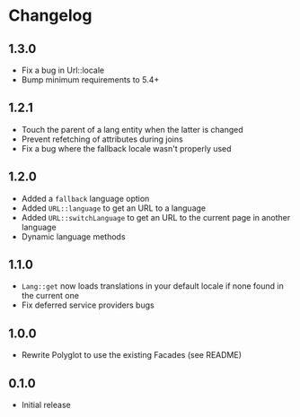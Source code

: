 # Changelog

## 1.3.0

- Fix a bug in Url::locale
- Bump minimum requirements to 5.4+

## 1.2.1

- Touch the parent of a lang entity when the latter is changed
- Prevent refetching of attributes during joins
- Fix a bug where the fallback locale wasn't properly used

## 1.2.0

- Added a `fallback` language option
- Added `URL::language` to get an URL to a language
- Added `URL::switchLanguage` to get an URL to the current page in another language
- Dynamic language methods

## 1.1.0

- `Lang::get` now loads translations in your default locale if none found in the current one
- Fix deferred service providers bugs

## 1.0.0

- Rewrite Polyglot to use the existing Facades (see README)

## 0.1.0

- Initial release
